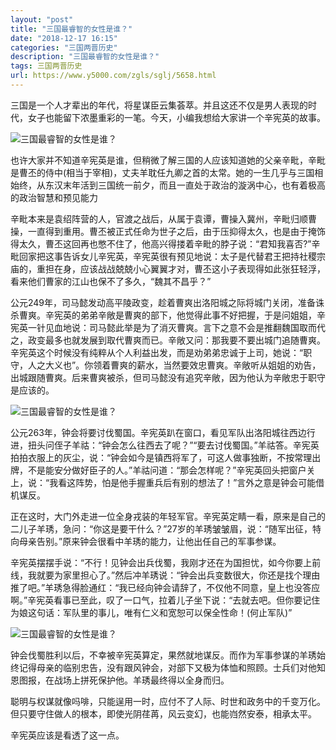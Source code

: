 ```yaml
---
layout: "post"
title: "三国最睿智的女性是谁？"
date: "2018-12-17 16:15"
categories: "三国两晋历史"
description: "三国最睿智的女性是谁？"
tags: 三国两晋历史
url: https://www.y5000.com/zgls/sglj/5658.html
---
```






三国是一个人才辈出的年代，将星谋臣云集荟萃。并且这还不仅是男人表现的时代，女子也能留下浓墨重彩的一笔。今天，小编我想给大家讲一个辛宪英的故事。

![三国最睿智的女性是谁？](/uploads/allimg/161122/6-161122161231614.JPG)

也许大家并不知道辛宪英是谁，但稍微了解三国的人应该知道她的父亲辛毗，辛毗是曹丕的侍中(相当于宰相)，丈夫羊耽任九卿之首的太常。她的一生几乎与三国相始终，从东汉末年活到三国统一前夕，而且一直处于政治的漩涡中心，也有着极高的政治智慧和预见能力

辛毗本来是袁绍阵营的人，官渡之战后，从属于袁谭，曹操入冀州，辛毗归顺曹操，一直得到重用。曹丕被正式任命为世子之后，由于压抑得太久，也是由于掩饰得太久，曹丕这回再也憋不住了，他高兴得搂着辛毗的脖子说：“君知我喜否?”辛毗回家把这事告诉女儿辛宪英，辛宪英很有预见地说：太子是代替君王把持社稷宗庙的，重担在身，应该战战兢兢小心翼翼才对，曹丕这小子表现得如此张狂轻浮，看来他们曹家的江山也保不了多久，“魏其不昌乎？”

公元249年，司马懿发动高平陵政变，趁着曹爽出洛阳城之际将城门关闭，准备诛杀曹爽。辛宪英的弟弟辛敞是曹爽的部下，他觉得此事不好把握，于是问姐姐，辛宪英一针见血地说：司马懿此举是为了消灭曹爽。言下之意不会是推翻魏国取而代之，政变最多也就发展到取代曹爽而已。辛敞又问：那我要不要出城门追随曹爽。辛宪英这个时候没有纯粹从个人利益出发，而是劝弟弟忠诚于上司，她说：“职守，人之大义也”。你领着曹爽的薪水，当然要效忠曹爽。辛敞听从姐姐的劝告，出城跟随曹爽。后来曹爽被杀，但司马懿没有追究辛敞，因为他认为辛敞忠于职守是应该的。

![三国最睿智的女性是谁？](/uploads/allimg/161122/6-16112216131O28.JPG)

公元263年，钟会将要讨伐蜀国。辛宪英趴在窗口，看见军队出洛阳城往西边行进，扭头问侄子羊祜：“钟会怎么往西去了呢？”“要去讨伐蜀国。”羊祜答。辛宪英拍拍衣服上的灰尘，说：“钟会如今是镇西将军了，可这人做事独断，不按常理出牌，不是能安分做好臣子的人。”羊祜问道：“那会怎样呢？”辛宪英回头把窗户关上，说：“我看这阵势，怕是他手握重兵后有别的想法了！”言外之意是钟会可能借机谋反。

正在这时，大门外走进一位全身戎装的年轻军官。辛宪英定睛一看，原来是自己的二儿子羊琇，急问：“你这是要干什么？”27岁的羊琇皱皱眉，说：“随军出征，特向母亲告别。”原来钟会很看中羊琇的能力，让他出任自己的军事参谋。

辛宪英摆摆手说：“不行！见钟会出兵伐蜀，我刚才还在为国担忧，如今你要上前线，我就要为家里担心了。”然后冲羊琇说：“钟会出兵变数很大，你还是找个理由推了吧。”羊琇急得脸通红：“我已经向钟会请辞了，不仅他不同意，皇上也没答应啊。”辛宪英看事已至此，叹了一口气，拉着儿子坐下说：“去就去吧。但你要记住为娘这句话：军队里的事儿，唯有仁义和宽恕可以保全性命！(何止军队)”

![三国最睿智的女性是谁？](/uploads/allimg/161122/6-1611221613592b.JPG)

钟会伐蜀胜利以后，不幸被辛宪英算定，果然就地谋反。而作为军事参谋的羊琇始终记得母亲的临别忠告，没有跟风钟会，对部下又极为体恤和照顾。士兵们对他知恩图报，在战场上拼死保护他。羊琇最终得以全身而归。

聪明与权谋就像吗啡，只能逞用一时，应付不了人际、时世和政务中的千变万化。但只要守住做人的根本，即使光阴荏苒，风云变幻，也能岿然安泰，相承太平。

辛宪英应该是看透了这一点。
